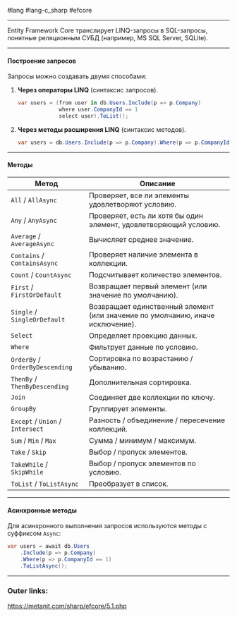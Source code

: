 #lang #lang-c_sharp #efcore 

---
Entity Framework Core транслирует LINQ-запросы в SQL-запросы, понятные реляционным СУБД (например, MS SQL Server, SQLite).  

---
#### **Построение запросов**  
Запросы можно создавать двумя способами:  
1. **Через операторы LINQ** (синтаксис запросов).  
	```csharp
	var users = (from user in db.Users.Include(p => p.Company)
	             where user.CompanyId == 1
	             select user).ToList();
	```
2. **Через методы расширения LINQ** (синтаксис методов).  
	```csharp
	var users = db.Users.Include(p => p.Company).Where(p => p.CompanyId == 1).ToList();
	```

---
#### **Методы**  
| Метод | Описание |
|--------|------------|
| `All` / `AllAsync` | Проверяет, все ли элементы удовлетворяют условию. |
| `Any` / `AnyAsync` | Проверяет, есть ли хотя бы один элемент, удовлетворяющий условию. |
| `Average` / `AverageAsync` | Вычисляет среднее значение. |
| `Contains` / `ContainsAsync` | Проверяет наличие элемента в коллекции. |
| `Count` / `CountAsync` | Подсчитывает количество элементов. |
| `First` / `FirstOrDefault` | Возвращает первый элемент (или значение по умолчанию). |
| `Single` / `SingleOrDefault` | Возвращает единственный элемент (или значение по умолчанию, иначе исключение). |
| `Select` | Определяет проекцию данных. |
| `Where` | Фильтрует данные по условию. |
| `OrderBy` / `OrderByDescending` | Сортировка по возрастанию / убыванию. |
| `ThenBy` / `ThenByDescending` | Дополнительная сортировка. |
| `Join` | Соединяет две коллекции по ключу. |
| `GroupBy` | Группирует элементы. |
| `Except` / `Union` / `Intersect` | Разность / объединение / пересечение коллекций. |
| `Sum` / `Min` / `Max` | Сумма / минимум / максимум. |
| `Take` / `Skip` | Выбор / пропуск элементов. |
| `TakeWhile` / `SkipWhile` | Выбор / пропуск элементов по условию. |
| `ToList` / `ToListAsync` | Преобразует в список. |

---

#### **Асинхронные методы**  
Для асинхронного выполнения запросов используются методы с суффиксом `Async`:  
```csharp
var users = await db.Users
    .Include(p => p.Company)
    .Where(p => p.CompanyId == 1)
    .ToListAsync();
```

---
### Outer links:
https://metanit.com/sharp/efcore/5.1.php